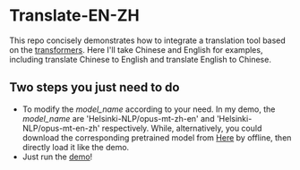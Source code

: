 # Translate-EN-ZH
This repo concisely demonstrates how to integrate a translation tool based on the [transformers](https://github.com/huggingface/transformershttps://github.com/huggingface/transformers "https://github.com/huggingface/transformers"). Here I'll take Chinese and English for examples, including translate Chinese to English and translate English to Chinese.

## Two steps you just need to do
* To modify the *model_name* according to your need. In my demo, the *model_name* are 'Helsinki-NLP/opus-mt-zh-en' and 'Helsinki-NLP/opus-mt-en-zh' respectively. While, alternatively, you could download the corresponding pretrained model from [Here](https://mirrors.tuna.tsinghua.edu.cn/hugging-face-models/Helsinki-NLP/ "https://mirrors.tuna.tsinghua.edu.cn/hugging-face-models/Helsinki-NLP/") by offline, then directly load it like the demo.
* Just run the [demo](./demo.py "demo.py")!
